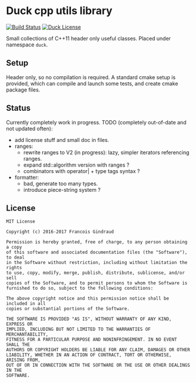 Duck cpp utils library
===============================

[![Build Status](https://travis-ci.org/lereldarion/duck.svg?branch=master)](https://travis-ci.org/lereldarion/duck)
[![Duck License](https://img.shields.io/github/license/mashape/apistatus.svg)]()

Small collections of C++11 header only useful classes.
Placed under namespace `duck`.

Setup
-----

Header only, so no compilation is required.
A standard cmake setup is provided, which can compile and launch some tests, and create cmake package files.

Status
------

Currently completely work in progress.
TODO (completely out-of-date and not updated often):
- add license stuff and small doc in files.
- ranges:
	- rewrite ranges to V2 (in progress): lazy, simpler iterators referencing ranges.
	- expand std::algorithm version with ranges ?
	- combinators with operator| + type tags syntax ?
- formatter:
	- bad, generate too many types.
	- introduce piece-string system ?

License
-------

```
MIT License

Copyright (c) 2016-2017 Francois Gindraud

Permission is hereby granted, free of charge, to any person obtaining a copy
of this software and associated documentation files (the "Software"), to deal
in the Software without restriction, including without limitation the rights
to use, copy, modify, merge, publish, distribute, sublicense, and/or sell
copies of the Software, and to permit persons to whom the Software is
furnished to do so, subject to the following conditions:

The above copyright notice and this permission notice shall be included in all
copies or substantial portions of the Software.

THE SOFTWARE IS PROVIDED "AS IS", WITHOUT WARRANTY OF ANY KIND, EXPRESS OR
IMPLIED, INCLUDING BUT NOT LIMITED TO THE WARRANTIES OF MERCHANTABILITY,
FITNESS FOR A PARTICULAR PURPOSE AND NONINFRINGEMENT. IN NO EVENT SHALL THE
AUTHORS OR COPYRIGHT HOLDERS BE LIABLE FOR ANY CLAIM, DAMAGES OR OTHER
LIABILITY, WHETHER IN AN ACTION OF CONTRACT, TORT OR OTHERWISE, ARISING FROM,
OUT OF OR IN CONNECTION WITH THE SOFTWARE OR THE USE OR OTHER DEALINGS IN THE
SOFTWARE.
```
